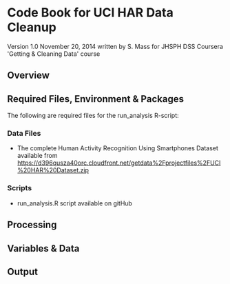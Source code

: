 # Code Book for UCI HAR Data Cleanup
Version 1.0
November 20, 2014
written by S. Mass for JHSPH DSS Coursera 'Getting & Cleaning Data' course

## Overview



## Required Files, Environment & Packages
The following are required files for the run_analysis R-script:

### Data Files
- The complete Human Activity Recognition Using Smartphones Dataset available from https://d396qusza40orc.cloudfront.net/getdata%2Fprojectfiles%2FUCI%20HAR%20Dataset.zip
### Scripts
- run_analysis.R script available on gitHub 


## Processing



## Variables & Data



## Output